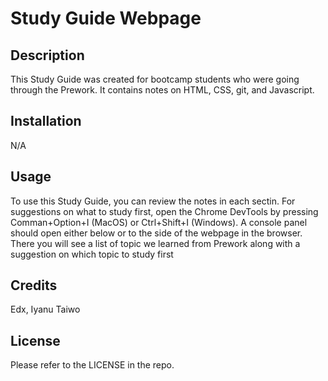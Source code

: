 # Study Guide Webpage 

## Description

This Study Guide was created for bootcamp students who were going through the Prework. It contains notes on HTML, CSS, git, and Javascript.

## Installation
N/A

## Usage

To use this Study Guide, you can review the notes in each sectin. For suggestions on what to study first, open the Chrome DevTools by pressing Comman+Option+I (MacOS) or Ctrl+Shift+I (Windows). A console panel should open either below or to the side of the webpage in the browser. There you will see a list of topic we learned from Prework along with a suggestion on which topic to study first

## Credits

Edx, Iyanu Taiwo

## License

Please refer to the LICENSE in the repo.

